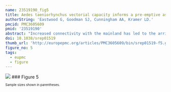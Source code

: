 ```yaml
---
name: 23519190_fig5
title: Aedes taeniorhynchus vectorial capacity informs a pre-emptive assessment of West Nile virus establishment in Galapagos.
authorString: 'Eastwood G, Goodman SJ, Cunningham AA, Kramer LD.'
pmcid: PMC3605609
pmid: '23519190'
abstract: "Increased connectivity with the mainland has led to the arrival of many invasive species to the Galápagos Islands, including novel pathogens, threatening the archipelago's unique fauna. Here we consider the potential role of the mosquito Aedes taeniorhynchus in maintaining the flavivirus West Nile virus [WNV] should it reach the islands. We report on three components of vectorial capacity - vector competency, distributional abundance and host-feeding. In contrast to USA strains, Galápagos A. taeniorhynchus is a competent and efficient WNV vector, capable of transmission at 5 days post-exposure. Based on 25 blood-meals, mammalian feeding suggests a potential bridge vector role should contact with key amplification taxa occur. Vector population abundance is driven primarily by climatic factors, peaking between January and March. As a ubiquitous competent vector, A. taeniorhynchus may facilitate future WNV establishment, therefore it is vital to ensure the biosecurity of Galápagos to prevent introductions of pathogens such as WNV."
doi: 10.1038/srep01519
thumb_url: 'http://europepmc.org/articles/PMC3605609/bin/srep01519-f5.gif'
figure_no: 5
tags:
  - eupmc
  - figure
---
```

<img src='http://europepmc.org/articles/PMC3605609/bin/srep01519-f5.jpg' style='max-height: 300px'>
### Figure 5
<p style='font-size: 10px;'><title>Proportion of Galápagos *Aedes taeniorhynchus* blood-meals by vertebrate host species at highland and coastal sites.</title> Sample sizes shown in parentheses.</p>